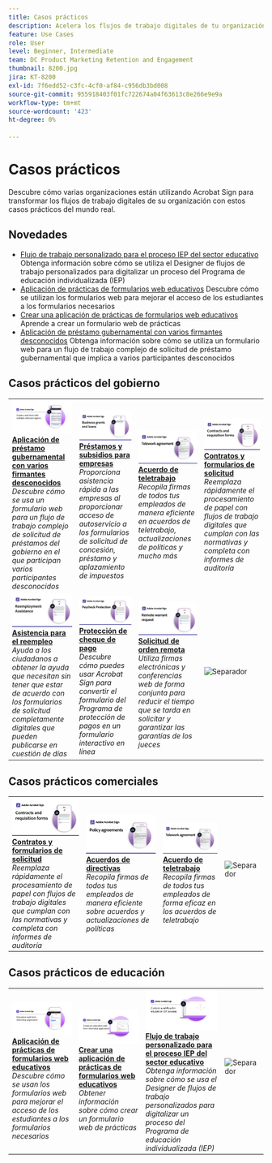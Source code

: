 ```yaml
---
title: Casos prácticos
description: Acelera los flujos de trabajo digitales de tu organización con estos ejemplos de firmas electrónicas comerciales y de la administración pública
feature: Use Cases
role: User
level: Beginner, Intermediate
team: DC Product Marketing Retention and Engagement
thumbnail: 8200.jpg
jira: KT-8200
exl-id: 7f6edd52-c3fc-4cf0-af84-c956db3bd008
source-git-commit: 955918403f01fc722674a04f63613c8e266e9e9a
workflow-type: tm+mt
source-wordcount: '423'
ht-degree: 0%

---
```


# Casos prácticos

Descubre cómo varias organizaciones están utilizando Acrobat Sign para transformar los flujos de trabajo digitales de su organización con estos casos prácticos del mundo real.

## Novedades

* [Flujo de trabajo personalizado para el proceso IEP del sector educativo](usecase-edu-iep.md)
Obtenga información sobre cómo se utiliza el Designer de flujos de trabajo personalizados para digitalizar un proceso del Programa de educación individualizada (IEP)
* [Aplicación de prácticas de formularios web educativos](usecase-edu-intern.md)
Descubre cómo se utilizan los formularios web para mejorar el acceso de los estudiantes a los formularios necesarios
* [Crear una aplicación de prácticas de formularios web educativos](usecase-edu-intern-create.md)
Aprende a crear un formulario web de prácticas
* [Aplicación de préstamo gubernamental con varios firmantes desconocidos](webform-multiple-signers.md)
Obtenga información sobre cómo se utiliza un formulario web para un flujo de trabajo complejo de solicitud de préstamo gubernamental que implica a varios participantes desconocidos

## Casos prácticos del gobierno

<table style="table-layout:fixed">
<tr>
  <td>
    <a href="webform-multiple-signers.md">
      <img alt="Solicitud de préstamo del gobierno con varios firmantes desconocidos" src="../assets/Web-form-unknown.png" />
    </a>
    <div>
    <a href="webform-multiple-signers.md"><strong>Aplicación de préstamo gubernamental con varios firmantes desconocidos</strong></a>
    </div>
    <em>Descubre cómo se usa un formulario web para un flujo de trabajo complejo de solicitud de préstamos del gobierno en el que participan varios participantes desconocidos</em>
    <br>
  </td> 
  <td>
    <a href="usecasegovgrants.md">
      <img alt="Subvenciones y préstamos empresariales" src="../assets/UC_Business.png" />
    </a>
    <div>
    <a href="usecasegovgrants.md"><strong>Préstamos y subsidios para empresas</strong></a>
    </div>
    <em>Proporciona asistencia rápida a las empresas al proporcionar acceso de autoservicio a los formularios de solicitud de concesión, préstamo y aplazamiento de impuestos</em>
    <br>
  </td> 
  <td>
    <a href="usecasegovtelework.md">
      <img alt="Acuerdo de teletrabajo" src="../assets/UC_MegasignR.png" />
    </a>
    <div>
    <a href="usecasegovtelework.md"><strong>Acuerdo de teletrabajo</strong></a>
    </div>
    <em>Recopila firmas de todos tus empleados de manera eficiente en acuerdos de teletrabajo, actualizaciones de políticas y mucho más</em>
    <br>
  </td>
  <td>
    <a href="usecasegovcontracts.md">
      <img alt="Contratos y formularios de solicitud" src="../assets/UC_WorkflowR.png" />
    </a>
    <div>
    <a href="usecasegovcontracts.md"><strong>Contratos y formularios de solicitud</strong></a>
    </div>
    <em>Reemplaza rápidamente el procesamiento de papel con flujos de trabajo digitales que cumplan con las normativas y completa con informes de auditoría</em>
    <br>
  </td>
</tr>
<tr>
 <td>
    <a href="usecasegovreemployment.md">
      <img alt="Asistencia para el reempleo" src="../assets/UC_WebformsR.png" />
    </a>
    <div>
    <a href="usecasegovreemployment.md"><strong>Asistencia para el reempleo</strong></a>
    </div>
    <em>Ayuda a los ciudadanos a obtener la ayuda que necesitan sin tener que estar de acuerdo con los formularios de solicitud completamente digitales que pueden publicarse en cuestión de días</em>
    <br>
  </td>
  <td>
    <a href="usecasegovpaycheck.md">
      <img alt="Protección de cheque" src="../assets/UC_PaycheckProtectionR.png" />
    </a>
    <div>
    <a href="usecasegovpaycheck.md"><strong>Protección de cheque de pago</strong></a>
    </div>
    <em>Descubre cómo puedes usar Acrobat Sign para convertir el formulario del Programa de protección de pagos en un formulario interactivo en línea</em>
    <br>
  </td>
  <td>
    <a href="usecasegovremote.md">
      <img alt="Solicitud de orden remota" src="../assets/UC_Remote_WarrantR.png" />
    </a>
    <div>
    <a href="usecasegovremote.md"><strong>Solicitud de orden remota</strong></a>
    </div>
    <em>Utiliza firmas electrónicas y conferencias web de forma conjunta para reducir el tiempo que se tarda en solicitar y garantizar las garantías de los jueces</em>
    <br>
  </td>
  <td>
    <img alt="Separador" src="../assets/Grayspacer.png" />
    <div>
    <br>
  </td>
</tr>
</table>

## Casos prácticos comerciales

<table style="table-layout:fixed">
<tr>
  <td>
    <a href="usecasecomcontracts.md">
      <img alt="Contratos y formularios de solicitud" src="../assets/UC_WorkflowR.png" />
    </a>
    <div>
    <a href="usecasecomcontracts.md"><strong>Contratos y formularios de solicitud</strong></a>
    </div>
    <em>Reemplaza rápidamente el procesamiento de papel con flujos de trabajo digitales que cumplan con las normativas y completa con informes de auditoría</em>
    <br>
  </td> 
  <td>
    <a href="usecasecompolicy.md">
      <img alt="Acuerdos de política" src="../assets/UC_Policy.png" />
    </a>
    <div>
    <a href="usecasecompolicy.md"><strong>Acuerdos de directivas</strong></a>
    </div>
    <em>Recopila firmas de todos tus empleados de manera eficiente sobre acuerdos y actualizaciones de políticas</em>
    <br>
  </td>
  <td>
    <a href="usecasecomtelework.md">
      <img alt="Acuerdo de teletrabajo" src="../assets/UC_MegasignR.png" />
    </a>
    <div>
    <a href="usecasecomtelework.md"><strong>Acuerdo de teletrabajo</strong></a>
    </div>
    <em>Recopila firmas de todos tus empleados de forma eficaz en los acuerdos de teletrabajo</em>
    <br>
  </td>
  <td>
    <img alt="Separador" src="../assets/Whitespacer.png" />
    <div>
    <br>
  </td>
</tr>
</table>

## Casos prácticos de educación

<table style="table-layout:fixed">
<tr>
  <td>
    <a href="usecase-edu-intern.md">
      <img alt="Aplicación de prácticas de formularios web educativos" src="../assets/Webform-internship.png" />
    </a>
    <div>
    <a href="usecase-edu-intern.md"><strong>Aplicación de prácticas de formularios web educativos</strong></a>
    </div>
    <em>Descubre cómo se usan los formularios web para mejorar el acceso de los estudiantes a los formularios necesarios</em>
    <br>
  </td> 
  <td>
    <a href="usecase-edu-intern-create.md">
      <img alt="Crear una aplicación de prácticas de formularios web educativos" src="../assets/Webform-internship-create.png" />
    </a>
    <div>
    <a href="usecase-edu-intern-create.md"><strong>Crear una aplicación de prácticas de formularios web educativos</strong></a>
    </div>
    <em>Obtener información sobre cómo crear un formulario web de prácticas</em>
    <br>
  </td> 
  <td>
    <a href="usecase-edu-iep.md">
      <img alt="Flujo de trabajo personalizado para el proceso IEP educativo" src="../assets/Workflow-iep.png" />
    </a>
    <div>
    <a href="usecase-edu-iep.md"><strong>Flujo de trabajo personalizado para el proceso IEP del sector educativo</strong></a>
    </div>
    <em>Obtenga información sobre cómo se usa el Designer de flujos de trabajo personalizados para digitalizar un proceso del Programa de educación individualizada (IEP)</em>
    <br>
  </td>
  <td>
    <img alt="Separador" src="../assets/Whitespacer.png" />
    <div>
    <br>
  </td>
</tr>
</table>

